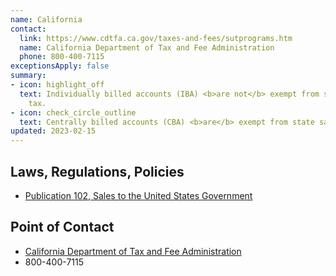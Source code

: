 ```yaml
---
name: California
contact:
  link: https://www.cdtfa.ca.gov/taxes-and-fees/sutprograms.htm
  name: California Department of Tax and Fee Administration
  phone: 800-400-7115
exceptionsApply: false
summary:
- icon: highlight_off
  text: Individually billed accounts (IBA) <b>are not</b> exempt from state sales
    tax.
- icon: check_circle_outline
  text: Centrally billed accounts (CBA) <b>are</b> exempt from state sales tax.
updated: 2023-02-15
---
```


## Laws, Regulations, Policies

* [Publication 102, Sales to the United States Government](https://www.cdtfa.ca.gov/formspubs/pub102/#bankcards)

## Point of Contact
- [California Department of Tax and Fee Administration](https://www.cdtfa.ca.gov/taxes-and-fees/sutprograms.htm)
- 800-400-7115